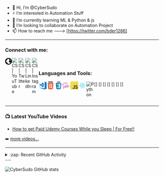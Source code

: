 - 👋 Hi, I’m @CyberSudo
- ⚡ I’m interested in Automation Stuff
- 🌱 I’m currently learning ML & Python & js
- 💞️ I’m looking to collaborate on Automation Project
- 📫 How to reach me ---> [https://twitter.com/bder1286]
---

### Connect with me:

[<img align="left" alt="CS" width="22px" src="https://raw.githubusercontent.com/iconic/open-iconic/master/svg/globe.svg" />][website]
[<img align="left" alt="CS | YouTube" width="22px" src="https://cdn.jsdelivr.net/npm/simple-icons@v3/icons/youtube.svg" />][youtube]
[<img align="left" alt="CS | Twitter" width="22px" src="https://cdn.jsdelivr.net/npm/simple-icons@v3/icons/twitter.svg" />][twitter]
[<img align="left" alt="CS | LinkedIn" width="22px" src="https://cdn.jsdelivr.net/npm/simple-icons@v3/icons/linkedin.svg" />][linkedin]
[<img align="left" alt="CS | Instagram" width="22px" src="https://cdn.jsdelivr.net/npm/simple-icons@v3/icons/instagram.svg" />][instagram]

<br />

### Languages and Tools:

[<img align="left" alt="Visual Studio Code" width="26px" src="https://raw.githubusercontent.com/github/explore/80688e429a7d4ef2fca1e82350fe8e3517d3494d/topics/visual-studio-code/visual-studio-code.png" />]
[<img align="left" alt="HTML5" width="26px" src="https://raw.githubusercontent.com/github/explore/80688e429a7d4ef2fca1e82350fe8e3517d3494d/topics/html/html.png" />]
[<img align="left" alt="CSS3" width="26px" src="https://raw.githubusercontent.com/github/explore/80688e429a7d4ef2fca1e82350fe8e3517d3494d/topics/css/css.png" />]
[<img align="left" alt="Sass" width="26px" src="https://raw.githubusercontent.com/github/explore/80688e429a7d4ef2fca1e82350fe8e3517d3494d/topics/sass/sass.png" />]
[<img align="left" alt="JavaScript" width="26px" src="https://raw.githubusercontent.com/github/explore/80688e429a7d4ef2fca1e82350fe8e3517d3494d/topics/javascript/javascript.png" />]
[<img align="left" alt="React" width="26px" src="https://raw.githubusercontent.com/github/explore/80688e429a7d4ef2fca1e82350fe8e3517d3494d/topics/react/react.png" />]
[<img align="left" alt="Python" width="26px" src="https://i.pinimg.com/originals/91/94/c9/9194c978fa63798b2e882e6fda5eb953.png" />]

<br />
<br />

---

### 📺 Latest YouTube Videos

<!-- YOUTUBE:START -->
- [How to get Paid Udemy Courses While you Sleep | For Free!!](https://www.youtube.com/watch?v=tst0Qnq-23E)
<!-- YOUTUBE:END -->

➡️ [more videos...](https://youtube.com/codestackr)

---

<details>
  <summary>:zap: Recent GitHub Activity</summary>
  
<!--START_SECTION:activity-->
<!--END_SECTION:activity-->
</details>
---

![CyberSudo GitHub stats](https://stats-5jc6hls7g-cybersudo.vercel.app/api?username=CyberSudo&show_icons=true&theme=radical)




[website]: https://google.com
[twitter]: https://twitter.com/bder1286
[youtube]: https://www.youtube.com/channel/UC8OT-zyk2w3UroKWMxRpY9w/featured
[instagram]: https://www.instagram.com/x_x1286/
[linkedin]: https://linkedin.com
